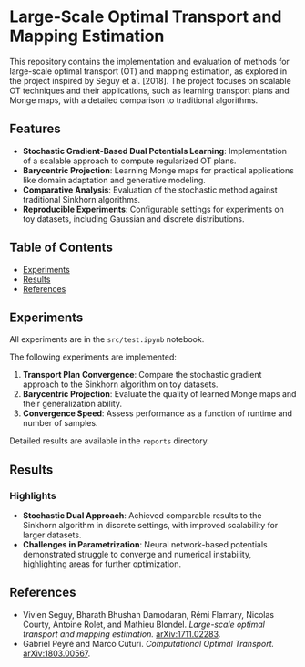 # Large-Scale Optimal Transport and Mapping Estimation

This repository contains the implementation and evaluation of methods for large-scale optimal transport (OT) and mapping estimation, as explored in the project inspired by Seguy et al. [2018]. The project focuses on scalable OT techniques and their applications, such as learning transport plans and Monge maps, with a detailed comparison to traditional algorithms.

## Features
- **Stochastic Gradient-Based Dual Potentials Learning**: Implementation of a scalable approach to compute regularized OT plans.
- **Barycentric Projection**: Learning Monge maps for practical applications like domain adaptation and generative modeling.
- **Comparative Analysis**: Evaluation of the stochastic method against traditional Sinkhorn algorithms.
- **Reproducible Experiments**: Configurable settings for experiments on toy datasets, including Gaussian and discrete distributions.

## Table of Contents
- [Experiments](#experiments)
- [Results](#results)
- [References](#references)

## Experiments

All experiments are in the `src/test.ipynb` notebook.

The following experiments are implemented:
1. **Transport Plan Convergence**: Compare the stochastic gradient approach to the Sinkhorn algorithm on toy datasets.
2. **Barycentric Projection**: Evaluate the quality of learned Monge maps and their generalization ability.
3. **Convergence Speed**: Assess performance as a function of runtime and number of samples.

Detailed results are available in the `reports` directory.

## Results

### Highlights
- **Stochastic Dual Approach**: Achieved comparable results to the Sinkhorn algorithm in discrete settings, with improved scalability for larger datasets.
- **Challenges in Parametrization**: Neural network-based potentials demonstrated struggle to converge and numerical instability, highlighting areas for further optimization.

## References
- Vivien Seguy, Bharath Bhushan Damodaran, Rémi Flamary, Nicolas Courty, Antoine Rolet, and Mathieu Blondel. *Large-scale optimal transport and mapping estimation.* [arXiv:1711.02283](https://arxiv.org/abs/1711.02283).
- Gabriel Peyré and Marco Cuturi. *Computational Optimal Transport.* [arXiv:1803.00567](https://arxiv.org/abs/1803.00567).
